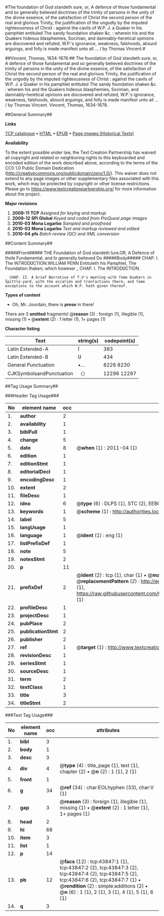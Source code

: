 #The foundation of God standeth sure, or, A defence of those fundamental and so generally believed doctrines of the trinity of persons in the unity of the divine essence, of the satisfaction of Christ the second person of the real and glorious Trinity, the justification of the ungodly by the imputed righteousness of Christ : against the cavils of W.P. J. a Quaker in his pamphlet entituled The sandy foundation shaken &c. : wherein his and the Quakers hideous blasphemies, Socinian, and damnably-heretical opinions are discovered and refuted, W.P.'s ignorance, weakness, falshoods, absurd arguings, and folly is made manifest unto all ... / by Thomas Vincent.#

##Vincent, Thomas, 1634-1678.##
The foundation of God standeth sure, or, A defence of those fundamental and so generally believed doctrines of the trinity of persons in the unity of the divine essence, of the satisfaction of Christ the second person of the real and glorious Trinity, the justification of the ungodly by the imputed righteousness of Christ : against the cavils of W.P. J. a Quaker in his pamphlet entituled The sandy foundation shaken &c. : wherein his and the Quakers hideous blasphemies, Socinian, and damnably-heretical opinions are discovered and refuted, W.P.'s ignorance, weakness, falshoods, absurd arguings, and folly is made manifest unto all ... / by Thomas Vincent.
Vincent, Thomas, 1634-1678.

##General Summary##

**Links**

[TCP catalogue](http://www.ota.ox.ac.uk/tcp/)  • 
[HTML](http://tei.it.ox.ac.uk/tcp/Texts-HTML/free/A64/A64988.html)  • 
[EPUB](http://tei.it.ox.ac.uk/tcp/Texts-EPUB/free/A64/A64988.epub) • 
[Page images (Historical Texts)](https://historicaltexts.jisc.ac.uk/eebo-09619272e)

**Availability**

To the extent possible under law, the Text Creation Partnership has waived all copyright and related or neighboring rights to this keyboarded and encoded edition of the work described above, according to the terms of the CC0 1.0 Public Domain Dedication (http://creativecommons.org/publicdomain/zero/1.0/). This waiver does not extend to any page images or other supplementary files associated with this work, which may be protected by copyright or other license restrictions. Please go to https://www.textcreationpartnership.org/ for more information about the project.

**Major revisions**

1. __2009-11__ __TCP__ *Assigned for keying and markup*
1. __2009-12__ __SPi Global__ *Keyed and coded from ProQuest page images*
1. __2010-03__ __Mona Logarbo__ *Sampled and proofread*
1. __2010-03__ __Mona Logarbo__ *Text and markup reviewed and edited*
1. __2010-04__ __pfs__ *Batch review (QC) and XML conversion*

##Content Summary##

#####Front#####
THE Foundation of God standeth ſure.OR, A Defence of thoſe Fundamental, and ſo generally believed Do
#####Body#####
CHAP. I. The INTRODƲCTION.WILLIAM PENN Entituleth his Pamphlet, The Foundation ſhaken; which however
    _ CHAP. I. The INTRODƲCTION.

    _ CHAP. II. A brief Narrative of T.V's meeting with ſome Quakers in Spittle-yard, with the occaſion and tranſactions there, and ſome exceptions to the account which W.P. hath given thereof.

**Types of content**

  * Oh, Mr. Jourdain, there is **prose** in there!

There are 3 **omitted** fragments! 
 @__reason__ (3) : foreign (1), illegible (1), missing (1)  •  @__extent__ (2) : 1 letter (1), 1+ pages (1)

**Character listing**


|Text|string(s)|codepoint(s)|
|---|---|---|
|Latin Extended-A|ſ|383|
|Latin Extended-B|Ʋ|434|
|General Punctuation|•…|8226 8230|
|CJKSymbolsandPunctuation|〈〉|12296 12297|

##Tag Usage Summary##

###Header Tag Usage###

|No|element name|occ|attributes|
|---|---|---|---|
|1.|__author__|2||
|2.|__availability__|1||
|3.|__biblFull__|1||
|4.|__change__|5||
|5.|__date__|8| @__when__ (1) : 2011-04 (1)|
|6.|__edition__|1||
|7.|__editionStmt__|1||
|8.|__editorialDecl__|1||
|9.|__encodingDesc__|1||
|10.|__extent__|2||
|11.|__fileDesc__|1||
|12.|__idno__|6| @__type__ (6) : DLPS (1), STC (2), EEBO-CITATION (1), OCLC (1), VID (1)|
|13.|__keywords__|1| @__scheme__ (1) : http://authorities.loc.gov/ (1)|
|14.|__label__|5||
|15.|__langUsage__|1||
|16.|__language__|1| @__ident__ (1) : eng (1)|
|17.|__listPrefixDef__|1||
|18.|__note__|5||
|19.|__notesStmt__|2||
|20.|__p__|11||
|21.|__prefixDef__|2| @__ident__ (2) : tcp (1), char (1)  •  @__matchPattern__ (2) : ([0-9\-]+):([0-9IVX]+) (1), (.+) (1)  •  @__replacementPattern__ (2) : http://eebo.chadwyck.com/downloadtiff?vid=$1&page=$2 (1), https://raw.githubusercontent.com/textcreationpartnership/Texts/master/tcpchars.xml#$1 (1)|
|22.|__profileDesc__|1||
|23.|__projectDesc__|1||
|24.|__pubPlace__|2||
|25.|__publicationStmt__|2||
|26.|__publisher__|2||
|27.|__ref__|1| @__target__ (1) : http://www.textcreationpartnership.org/docs/. (1)|
|28.|__revisionDesc__|1||
|29.|__seriesStmt__|1||
|30.|__sourceDesc__|1||
|31.|__term__|2||
|32.|__textClass__|1||
|33.|__title__|3||
|34.|__titleStmt__|2||


###Text Tag Usage###

|No|element name|occ|attributes|
|---|---|---|---|
|1.|__bibl__|3||
|2.|__body__|1||
|3.|__desc__|3||
|4.|__div__|4| @__type__ (4) : title_page (1), text (1), chapter (2)  •  @__n__ (2) : 1 (1), 2 (1)|
|5.|__front__|1||
|6.|__g__|34| @__ref__ (34) : char:EOLhyphen (33), char:V (1)|
|7.|__gap__|3| @__reason__ (3) : foreign (1), illegible (1), missing (1)  •  @__extent__ (2) : 1 letter (1), 1+ pages (1)|
|8.|__head__|2||
|9.|__hi__|68||
|10.|__item__|3||
|11.|__list__|1||
|12.|__p__|14||
|13.|__pb__|12| @__facs__ (12) : tcp:43847:1 (1), tcp:43847:2 (2), tcp:43847:3 (2), tcp:43847:4 (2), tcp:43847:5 (2), tcp:43847:6 (2), tcp:43847:7 (1)  •  @__rendition__ (2) : simple:additions (2)  •  @__n__ (6) : 1 (1), 2 (1), 3 (1), 4 (1), 5 (1), 6 (1)|
|14.|__q__|3||
